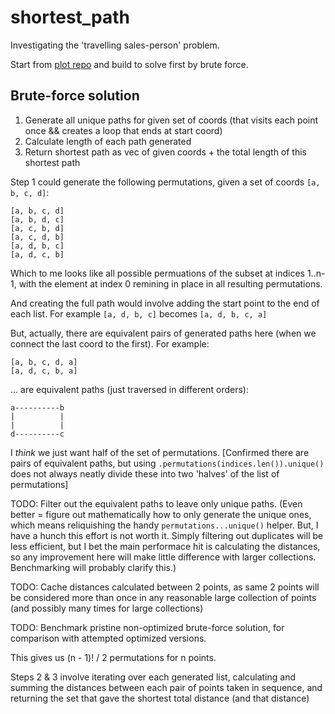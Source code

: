 # shortest_path

Investigating the 'travelling sales-person' problem.

Start from [plot repo](https://github.com/jinjagit/plot) and build to solve first by brute force.

## Brute-force solution

1. Generate all unique paths for given set of coords (that visits each point once && creates a loop that ends at start coord)
2. Calculate length of each path generated
3. Return shortest path as vec of given coords + the total length of this shortest path

Step 1 could generate the following permutations, given a set of coords `[a, b, c, d]`:
```
[a, b, c, d]
[a, b, d, c]
[a, c, b, d]
[a, c, d, b]
[a, d, b, c]
[a, d, c, b]
```

Which to me looks like all possible permuations of the subset at indices 1..n-1, with the element at index 0 remining in place in all resulting permutations.

And creating the full path would involve adding the start point to the end of each list.
For example `[a, d, b, c]` becomes `[a, d, b, c, a]`

But, actually, there are equivalent pairs of generated paths here (when we connect the last coord to the first). For example:
```
[a, b, c, d, a]
[a, d, c, b, a]
```
... are equivalent paths (just traversed in different orders):
```
a----------b
|          |
|          |
d----------c
```
I _think_ we just want half of the set of permutations. [Confirmed there are pairs of equivalent paths, but using `.permutations(indices.len()).unique()` does not always neatly divide these into two 'halves' of the list of permutations]

TODO: Filter out the equivalent paths to leave only unique paths. (Even better = figure out mathematically how to only generate the unique ones, which means reliquishing the handy `permutations...unique()` helper. But, I have a hunch this effort is not worth it. Simply filtering out duplicates will be less efficient, but I bet the main performace hit is calculating the distances, so any improvement here will make little difference with larger collections. Benchmarking will probably clarify this.)

TODO: Cache distances calculated between 2 points, as same 2 points will be considered more than once in any reasonable large collection of points (and possibly many times for large collections)

TODO: Benchmark pristine non-optimized brute-force solution, for comparison with attempted optimized versions.

This gives us (n - 1)! / 2 permutations for n points.

Steps 2 & 3 involve iterating over each generated list, calculating and summing the distances between each pair of points taken in sequence, and returning the set that gave the shortest total distance (and that distance)